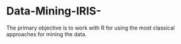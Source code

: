 # Data-Mining-IRIS-
The primary objective is to work with R for using the most classical approaches for mining
the data.
